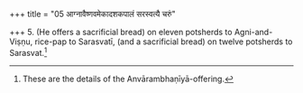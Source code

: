 +++
title = "05 आग्नावैष्णवमेकादशकपालं सरस्वत्यै चरुं"

+++
5. (He offers a sacrificial bread) on eleven potsherds to Agni-and-Viṣṇu, rice-pap to Sarasvatī, (and a sacrificial bread) on twelve potsherds to Sarasvat.[^1]  


[^1]: These are the details of the Anvārambhaṇīyā-offering.
